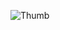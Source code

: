 ![Thumb](https://user-images.githubusercontent.com/93111622/147478341-ac79fa09-b8a0-4d2a-b688-434b80014513.png)

